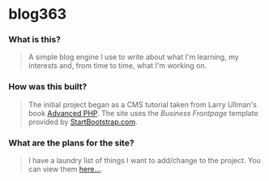 # blog363

### What is this? ###
>A simple blog engine I use to write about what I'm learning, my interests and, from time to time, what I'm working on.
### How was this built?
>The initial project began as a CMS tutorial taken from Larry Ullman's book [Advanced PHP](http://www.larryullman.com/books/php-advanced-and-object-oriented-programming/). The site uses the _Business Frontpage_ template provided by [StartBootstrap.com](https://startbootstrap.com/template-overviews/business-frontpage/).
### What are the plans for the site?
>I have a laundry list of things I want to add/change to the project. You can view them [here...](https://github.com/TwoTwentyFour/blog363/blob/master/misc/.todo.md).
